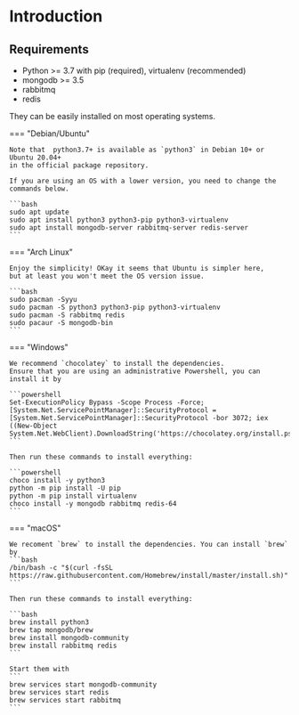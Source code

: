 # Introduction

## Requirements

+ Python >= 3.7 with pip (required), virtualenv (recommended)
+ mongodb >= 3.5
+ rabbitmq
+ redis

They can be easily installed on most operating systems.

=== "Debian/Ubuntu"
    
    Note that  python3.7+ is available as `python3` in Debian 10+ or Ubuntu 20.04+ 
    in the official package repository. 
    
    If you are using an OS with a lower version, you need to change the commands below.
    
    ```bash
    sudo apt update
    sudo apt install python3 python3-pip python3-virtualenv
    sudo apt install mongodb-server rabbitmq-server redis-server
    ```

=== "Arch Linux"

    Enjoy the simplicity! OKay it seems that Ubuntu is simpler here, 
    but at least you won't meet the OS version issue.
    
    ```bash
    sudo pacman -Syyu
    sudo pacman -S python3 python3-pip python3-virtualenv
    sudo pacman -S rabbitmq redis
    sudo pacaur -S mongodb-bin
    ```

=== "Windows"

    We recommend `chocolatey` to install the dependencies. 
    Ensure that you are using an administrative Powershell, you can install it by
    
    ```powershell
    Set-ExecutionPolicy Bypass -Scope Process -Force; [System.Net.ServicePointManager]::SecurityProtocol = [System.Net.ServicePointManager]::SecurityProtocol -bor 3072; iex ((New-Object System.Net.WebClient).DownloadString('https://chocolatey.org/install.ps1'))
    ```
    
    Then run these commands to install everything:
    
    ```powershell
    choco install -y python3
    python -m pip install -U pip
    python -m pip install virtualenv
    choco install -y mongodb rabbitmq redis-64
    ```

=== "macOS"

    We recoment `brew` to install the dependencies. You can install `brew` by
    ```bash
    /bin/bash -c "$(curl -fsSL https://raw.githubusercontent.com/Homebrew/install/master/install.sh)"
    ```
    
    Then run these commands to install everything:
    
    ```bash
    brew install python3
    brew tap mongodb/brew
    brew install mongodb-community
    brew install rabbitmq redis
    ```

    Start them with
    ```
    brew services start mongodb-community
    brew services start redis
    brew services start rabbitmq
    ```